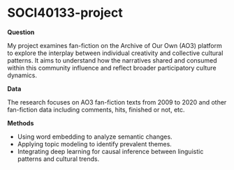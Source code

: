 # SOCI40133-project

**Question**

My project examines fan-fiction on the Archive of Our Own (AO3) platform to explore the interplay between individual creativity and collective cultural patterns. It aims to understand how the narratives shared and consumed within this community influence and reflect broader participatory culture dynamics.

**Data**

The research focuses on AO3 fan-fiction texts from 2009 to 2020 and other fan-fiction data including comments, hits, finished or not, etc.

**Methods**
+ Using word embedding to analyze semantic changes.
+ Applying topic modeling to identify prevalent themes.
+ Integrating deep learning for causal inference between linguistic patterns and cultural trends.
